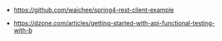 * https://github.com/waichee/spring4-rest-client-example


* https://dzone.com/articles/getting-started-with-api-functional-testing-with-b